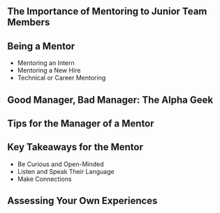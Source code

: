 ## **The Importance of Mentoring to Junior Team Members**

## **Being a Mentor**

-   Mentoring an Intern
-   Mentoring a New Hire
-   Technical or Career Mentoring

## **Good Manager, Bad Manager: The Alpha Geek**

## **Tips for the Manager of a Mentor**

## **Key Takeaways for the Mentor**

-   Be Curious and Open-Minded
-   Listen and Speak Their Language
-   Make Connections

## **Assessing Your Own Experiences**